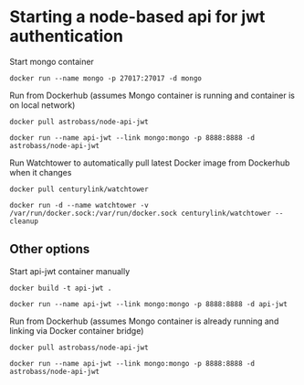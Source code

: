 Starting a node-based api for jwt authentication
===

Start mongo container 
```
docker run --name mongo -p 27017:27017 -d mongo
```

Run from Dockerhub (assumes Mongo container is running and container is on local network)
```
docker pull astrobass/node-api-jwt

docker run --name api-jwt --link mongo:mongo -p 8888:8888 -d astrobass/node-api-jwt
```

Run Watchtower to automatically pull latest Docker image from Dockerhub when it changes
```
docker pull centurylink/watchtower

docker run -d --name watchtower -v /var/run/docker.sock:/var/run/docker.sock centurylink/watchtower --cleanup
```

Other options
---

Start api-jwt container manually
```
docker build -t api-jwt .

docker run --name api-jwt --link mongo:mongo -p 8888:8888 -d api-jwt
```

Run from Dockerhub (assumes Mongo container is already running and linking via Docker container bridge)
```
docker pull astrobass/node-api-jwt

docker run --name api-jwt --link mongo:mongo -p 8888:8888 -d astrobass/node-api-jwt
```
